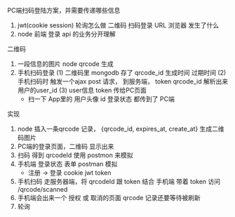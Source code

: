 PC端扫码登陆方案，并需要传递哪些信息

1. jwt(cookie session)  轮询怎么做    二维码   扫码登录
URL  浏览器  发生了什么
2. node   前端   登录   api 的业务分开理解


二维码
1. 一段信息的图片   node qrcode 生成
2. 手机扫码登录
    (1) 二维码里 mongodb 存了 qrcode_id  生成时间  过期时间
    (2) 手机扫码时 触发一个ajax post 请求， 到服务端， token  qrcode_id   解析出来用户的user_id
    (3) user信息  token 传给PC页面  
    - 扫一下 App里的  用户头像 id 登录状态  都传到了 PC端


实现
1. node 插入一条qrcode 记录， {qrcode_id, expires_at, create_at}  生成二维码图片
2. PC端的登录页面，二维码  显示出来
3. 扫码  得到 qrcodeId  使用 postmon 来模拟
4. 手机端  登录状态    表单  postman 模拟
    - 注册 -> 登录  cookie   jwt  token
5. 手机扫码   走服务器端，将 qrcodeId 跟 token 结合
    手机端 带着 token 访问 /qrcode/scanned
6. 手机端会出来一个 授权  或 取消的页面    qrcode  记录还要等待被刷新
7. 轮询 